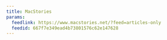 ```yaml
---
title: MacStories
params:
  feedlink: https://www.macstories.net/?feed=articles-only
  feedid: 667f7e349ead4b73801576c62e147628
---
```

